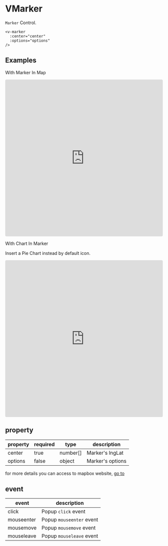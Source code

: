 # VMarker

`Marker` Control.

```
<v-marker
  :center="center"
  :options="options"
/>
```

## Examples

With Marker In Map

<iframe src="https://codesandbox.io/embed/vmap-examples-mnqjgn?fontsize=14&hidenavigation=1&initialpath=%2Fvmarker%2Fbasic&module=%2Fsrc%2Fviews%2Fvmarker%2FBasic.vue&theme=dark"
     style="width:100%; height:500px; border:0; border-radius: 4px; overflow:hidden;"
     title="vmap examples"
     allow="accelerometer; ambient-light-sensor; camera; encrypted-media; geolocation; gyroscope; hid; microphone; midi; payment; usb; vr; xr-spatial-tracking"
     sandbox="allow-forms allow-modals allow-popups allow-presentation allow-same-origin allow-scripts"
   ></iframe>

With Chart In Marker

Insert a Pie Chart instead by default icon.

<iframe src="https://codesandbox.io/embed/vmap-examples-mnqjgn?fontsize=14&hidenavigation=1&initialpath=%2Fvmarker%2Fwithchart&module=%2Fsrc%2Fviews%2Fvmarker%2FWithChart.vue&theme=dark"
     style="width:100%; height:500px; border:0; border-radius: 4px; overflow:hidden;"
     title="vmap examples"
     allow="accelerometer; ambient-light-sensor; camera; encrypted-media; geolocation; gyroscope; hid; microphone; midi; payment; usb; vr; xr-spatial-tracking"
     sandbox="allow-forms allow-modals allow-popups allow-presentation allow-same-origin allow-scripts"
   ></iframe>

## property

| property | required | type     | description      |
| -------- | -------- | -------- | ---------------- |
| center   | true     | number[] | Marker's lngLat  |
| options  | false    | object   | Marker's options |

for more details you can access to mapbox website, [go to](https://docs.mapbox.com/mapbox-gl-js/api/markers/#marker-parameters)

## event

| event      | description              |
| ---------- | ------------------------ |
| click      | Popup `click` event      |
| mouseenter | Popup `mouseenter` event |
| mousemove  | Popup `mousemove` event  |
| mouseleave | Popup `mouseleave` event |

